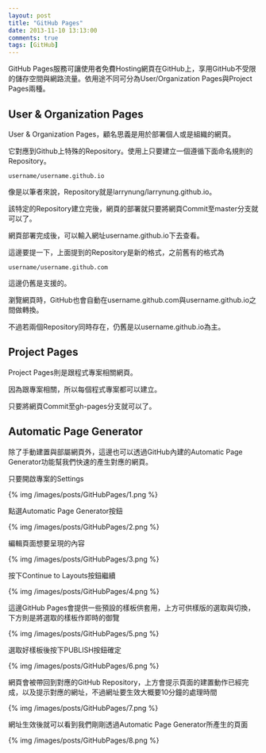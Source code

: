 ```yaml
---
layout: post
title: "GitHub Pages"
date: 2013-11-10 13:13:00
comments: true
tags: [GitHub]
---
```


GitHub Pages服務可讓使用者免費Hosting網頁在GitHub上，享用GitHub不受限的儲存空間與網路流量。依用途不同可分為User/Organization Pages與Project Pages兩種。

<!--more-->

User & Organization Pages
----------------------------
User & Organization Pages，顧名思義是用於部署個人或是組織的網頁。 

它對應到Github上特殊的Repository。使用上只要建立一個遵循下面命名規則的Repository。

    username/username.github.io


像是以筆者來說，Repository就是larrynung/larrynung.github.io。 


該特定的Repository建立完後，網頁的部署就只要將網頁Commit至master分支就可以了。 


網頁部署完成後，可以輸入網址username.github.io下去查看。


這邊要提一下，上面提到的Repository是新的格式，之前舊有的格式為

    username/username.github.com


這邊仍舊是支援的。 


瀏覽網頁時，GitHub也會自動在username.github.com與username.github.io之間做轉換。 


不過若兩個Repository同時存在，仍舊是以username.github.io為主。
   

Project Pages
--------------
Project Pages則是跟程式專案相關網頁。   


因為跟專案相關，所以每個程式專案都可以建立。 


只要將網頁Commit至gh-pages分支就可以了。 


Automatic Page Generator
------------------------
除了手動建置與部屬網頁外，這邊也可以透過GitHub內建的Automatic Page Generator功能幫我們快速的產生對應的網頁。  

只要開啟專案的Settings

{% img /images/posts/GitHubPages/1.png %}


點選Automatic Page Generator按鈕

{% img /images/posts/GitHubPages/2.png %}


編輯頁面想要呈現的內容

{% img /images/posts/GitHubPages/3.png %}


按下Continue to Layouts按鈕繼續

{% img /images/posts/GitHubPages/4.png %}


這邊GitHub Pages會提供一些預設的樣板供套用，上方可供樣版的選取與切換，下方則是將選取的樣板作即時的御覽

{% img /images/posts/GitHubPages/5.png %}


選取好樣板後按下PUBLISH按鈕確定

{% img /images/posts/GitHubPages/6.png %}


網頁會被帶回到對應的GitHub Repository，上方會提示頁面的建置動作已經完成，以及提示對應的網址，不過網址要生效大概要10分鐘的處理時間

{% img /images/posts/GitHubPages/7.png %}


網址生效後就可以看到我們剛剛透過Automatic Page Generator所產生的頁面

{% img /images/posts/GitHubPages/8.png %}
